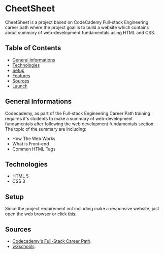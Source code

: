 # **CheetSheet**
CheetSheet is a project based on CodeCademy Full-stack Engineering career path where the project goal is to build a website which contains about summary of web-development fundamentals using HTML and CSS.

## Table of Contents
- [General Informations](#general-informations)
- [Technologies](#technologies)
- [Setup](#setup)
- [Features](#features)
- [Sources](#sources)
- [Launch](#launch)

## General Informations
Codecademy, as part of the Full-stack Engineering Career Path training requires it's students to make a summary of web-development fundamentals after following the web development fundamentals section. The topic of the summary are including: <br>
- How The Web Works
- What is Front-end
- Common HTML Tags

## Technologies
- HTML 5
- CSS 3

## Setup
Since the project requirement not including make a responsive website, just open the web browser or click [this](https://gabrielallba.github.io/CheetSheet-Project/).

## Sources
- [Codecademy's Full-Stack Career Path](https://www.codecademy.com/learn/paths/full-stack-engineer-career-path).
- [w3schools](https://www.w3schools.com/howto/).